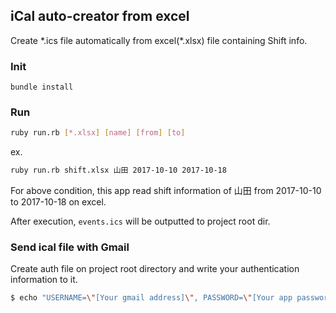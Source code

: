 ## iCal auto-creator from excel
Create \*.ics file automatically from excel(\*.xlsx) file containing Shift info.

### Init
```
bundle install
```

### Run
```sh
ruby run.rb [*.xlsx] [name] [from] [to]
```

ex.
```sh
ruby run.rb shift.xlsx 山田 2017-10-10 2017-10-18
```
For above condition, this app read shift information of 山田 from 2017-10-10 to 2017-10-18 on excel.

After execution, `events.ics` will be outputted to project root dir.

### Send ical file with Gmail
Create auth file on project root directory and write your authentication information to it.

```sh
$ echo "USERNAME=\"[Your gmail address]\", PASSWORD=\"[Your app password]\"" > auth
```
